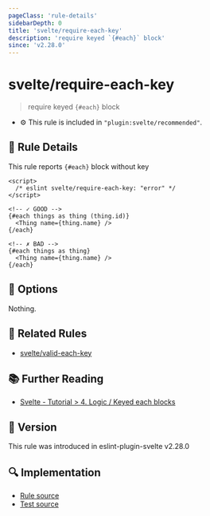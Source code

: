 ```yaml
---
pageClass: 'rule-details'
sidebarDepth: 0
title: 'svelte/require-each-key'
description: 'require keyed `{#each}` block'
since: 'v2.28.0'
---
```


# svelte/require-each-key

> require keyed `{#each}` block

- :gear: This rule is included in `"plugin:svelte/recommended"`.

## :book: Rule Details

This rule reports `{#each}` block without key

<!--eslint-skip-->

```svelte
<script>
  /* eslint svelte/require-each-key: "error" */
</script>

<!-- ✓ GOOD -->
{#each things as thing (thing.id)}
  <Thing name={thing.name} />
{/each}

<!-- ✗ BAD -->
{#each things as thing}
  <Thing name={thing.name} />
{/each}
```

## :wrench: Options

Nothing.

## :couple: Related Rules

- [svelte/valid-each-key](https://github.com/sveltejs/eslint-plugin-svelte/tree/refs/tags/main/docs/rules/valid-each-key.md)

## :books: Further Reading

- [Svelte - Tutorial > 4. Logic / Keyed each blocks](https://svelte.dev/tutorial/svelte/keyed-each-blocks)

## :rocket: Version

This rule was introduced in eslint-plugin-svelte v2.28.0

## :mag: Implementation

- [Rule source](https://github.com/sveltejs/eslint-plugin-svelte/blob/main/packages/eslint-plugin-svelte/src/rules/require-each-key.ts)
- [Test source](https://github.com/sveltejs/eslint-plugin-svelte/blob/main/packages/eslint-plugin-svelte/tests/src/rules/require-each-key.ts)
